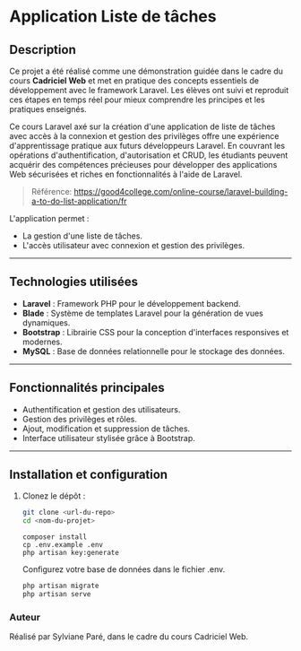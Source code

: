 # Application Liste de tâches

## Description
Ce projet a été réalisé comme une démonstration guidée dans le cadre du cours **Cadriciel Web** et met en pratique des concepts essentiels de développement avec le framework Laravel. Les élèves ont suivi et reproduit ces étapes en temps réel pour mieux comprendre les principes et les pratiques enseignés.

Ce cours Laravel axé sur la création d'une application de liste de tâches avec accès à la connexion et gestion des privilèges offre une expérience d'apprentissage pratique aux futurs développeurs Laravel. En couvrant les opérations d'authentification, d'autorisation et CRUD, les étudiants peuvent acquérir des compétences précieuses pour développer des applications Web sécurisées et riches en fonctionnalités à l'aide de Laravel.

> Référence: https://good4college.com/online-course/laravel-building-a-to-do-list-application/fr

L'application permet :
- La gestion d'une liste de tâches.
- L'accès utilisateur avec connexion et gestion des privilèges.

---

## Technologies utilisées
- **Laravel** : Framework PHP pour le développement backend.
- **Blade** : Système de templates Laravel pour la génération de vues dynamiques.
- **Bootstrap** : Librairie CSS pour la conception d'interfaces responsives et modernes.
- **MySQL** : Base de données relationnelle pour le stockage des données.

---

## Fonctionnalités principales
- Authentification et gestion des utilisateurs.
- Gestion des privilèges et rôles.
- Ajout, modification et suppression de tâches.
- Interface utilisateur stylisée grâce à Bootstrap.

---

## Installation et configuration
1. Clonez le dépôt :
    ```bash
    git clone <url-du-repo>
    cd <nom-du-projet>
    ```
    ```
    composer install
    cp .env.example .env
    php artisan key:generate
    ```
    Configurez votre base de données dans le fichier .env.

    ```bash
    php artisan migrate
    php artisan serve
    ```
### Auteur

Réalisé par Sylviane Paré, dans le cadre du cours Cadriciel Web.
